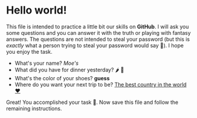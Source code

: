 # Hello world!

This file is intended to practice a little bit our skills on **GitHub**. I will ask you some questions and you can answer it with the truth or playing with fantasy answers. The questions are not intended to steal your password (but this is _exactly_ what a person trying to steal your password would say 👀). I hope you enjoy the task.

- What's your name? *Moe's*
- What did you have for dinner yesterday? 🌶️ 🍕
- What's the color of your shoes? **guess**
- Where do you want your next trip to be? [The best country in the world ❤️](https://en.wikipedia.org/wiki/Japan)

Great! You accomplished your task 🎉. Now save this file and follow the remaining instructions.
